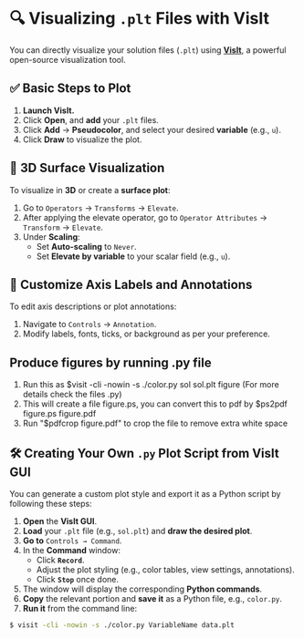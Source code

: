# 🔍 Visualizing `.plt` Files with VisIt

You can directly visualize your solution files (`.plt`) using **[VisIt](https://visitusers.org/index.php?title=Downloading_and_Installing_VisIt)**, a powerful open-source visualization tool.

## ✅ Basic Steps to Plot

1. **Launch VisIt.**
2. Click **Open**, and **add** your `.plt` files.
3. Click **Add** → **Pseudocolor**, and select your desired **variable** (e.g., `u`).
4. Click **Draw** to visualize the plot.

## 🌄 3D Surface Visualization

To visualize in **3D** or create a **surface plot**:

1. Go to `Operators` → `Transforms` → `Elevate`.
2. After applying the elevate operator, go to `Operator Attributes` → `Transform` → `Elevate`.
3. Under **Scaling**:
   - Set **Auto-scaling** to `Never`.
   - Set **Elevate by variable** to your scalar field (e.g., `u`).

## 🧭 Customize Axis Labels and Annotations

To edit axis descriptions or plot annotations:

1. Navigate to `Controls` → `Annotation`.
2. Modify labels, fonts, ticks, or background as per your preference.

## Produce figures by running .py file
1. Run this as $visit -cli -nowin -s ./color.py sol sol.plt figure (For more details check the files .py)
2. This will create a file figure.ps, you can convert this to pdf by $ps2pdf figure.ps figure.pdf
3. Run "$pdfcrop figure.pdf" to crop the file to remove extra white space

## 🛠️ Creating Your Own `.py` Plot Script from VisIt GUI

You can generate a custom plot style and export it as a Python script by following these steps:

1. **Open** the **VisIt GUI**.
2. **Load** your `.plt` file (e.g., `sol.plt`) and **draw the desired plot**.
3. **Go to** `Controls → Command`.
4. In the **Command** window:
   - Click **`Record`**.
   - Adjust the plot styling (e.g., color tables, view settings, annotations).
   - Click **`Stop`** once done.
5. The window will display the corresponding **Python commands**.
6. **Copy** the relevant portion and **save it** as a Python file, e.g., `color.py`.
7. **Run it** from the command line:

```bash
$ visit -cli -nowin -s ./color.py VariableName data.plt


